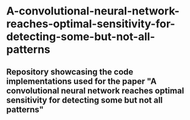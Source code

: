 # A-convolutional-neural-network-reaches-optimal-sensitivity-for-detecting-some-but-not-all-patterns


## Repository showcasing the code implementations used for the paper "A convolutional neural network reaches optimal sensitivity for detecting some but not all patterns"

